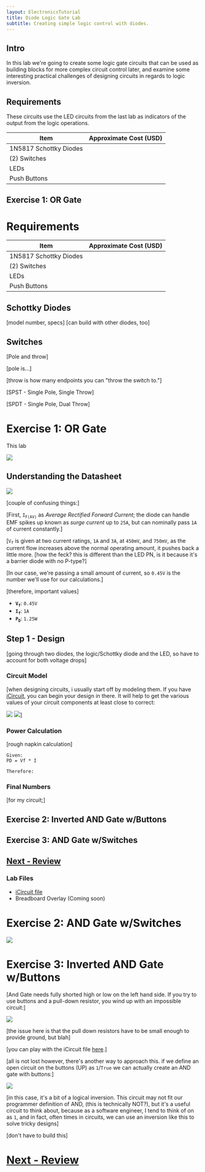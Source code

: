 ```yaml
---
layout: ElectronicsTutorial
title: Diode Logic Gate Lab
subtitle: Creating simple logic control with diodes.
---
```


## Intro

In this lab we're going to create some logic gate circuits that can be used as building blocks for more complex circuit control later, and examine some interesting practical challenges of designing circuits in regards to logic inversion.

## Requirements
These circuits use the LED circuits from the last lab as indicators of the output from the logic operations.

| Item | Approximate Cost (USD) |
| --- | --- |
| 1N5817 Schottky Diodes |
| (2) Switches |
| LEDs | |
| Push Buttons | |

## Exercise 1: OR Gate
# Requirements

| Item                                     | Approximate Cost (USD) |
| ---------------------------------------- | ---------------------- |
| 1N5817 Schottky Diodes                    |
| (2) Switches                             |
| LEDs  ||
| Push Buttons   ||

## Schottky Diodes

[model number, specs]
[can build with other diodes, too]

## Switches

[Pole and throw]

[pole is...]

[throw is how many endpoints you can "throw the switch to."]

[SPST - Single Pole, Single Throw]

[SPDT - Single Pole, Dual Throw]

# Exercise 1: OR Gate

This lab

![](../Support_Files/Lab_Circuit_Logical_OR_Gate.svg)


## Understanding the Datasheet

![](../Support_Files/SS_Schottky_Diode_Datasheet.png)

[couple of confusing things:]

[First, `I`<sub>`F(AV)`</sub> as _Average Rectified Forward Current_; the diode can handle EMF spikes up known as _surge current_ up to `25A`, but can nominally pass `1A` of current constantly.]

[`V`<sub>`f`</sub> is given at two current ratings, `1A` and `3A`, at `450mV`, and `750mV`, as the current flow increases above the normal operating amount, it pushes back a little more. [how the feck? this is different than the LED PN, is it because it's a barrier diode with no P-type?]

[In our case, we're passing a small amount of current, so `0.45V` is the number we'll use for our calculations.]

[therefore, important values]

* **`V`<sub>`f`</sub>**: `0.45V`
* **`I`<sub>`f`</sub>**: `1A`
* **`P`<sub>`D`</sub>**: `1.25W`


## Step 1 - Design

[going through two diodes, the logic/Schottky diode and the LED, so have to account for both voltage drops]

### Circuit Model

[when designing circuits, i usually start off by modeling them. 
If you have [iCircuit](http://icircuitapp.com), you can begin your design in there. It will help to get the various values of your circuit components at least close to correct:

![](../Support_Files/SS_ICircuit_Single_LED_Lab.png)
![](../Support_Files/SS_iCircuit_OR_Lab.png)]

### Power Calculation

[rough napkin calculation]

```
Given:
PD = Vf * I

Therefore:

```

### Final Numbers

[for my circuit;]

## Exercise 2: Inverted AND Gate w/Buttons

## Exercise 3: AND Gate w/Switches

## [Next - Review](../Review)
### Lab Files

* [iCircuit file](../Support_Files/LAB_OR_Gate.icircuit)
* Breadboard Overlay (Coming soon)


# Exercise 2: AND Gate w/Switches

![](../Support_Files/Lab_Circuit_Logical_AND_Gate.svg)

# Exercise 3: Inverted AND Gate w/Buttons

[And Gate needs fully shorted high or low on the left hand side. If you try to use buttons and a pull-down resistor, you wind up with an impossible circuit:]

![](../Support_Files/SS_iCircuit_Impossible_AND_Gate.png)

[the issue here is that the pull down resistors have to be small enough to provide ground, but blah]

[you can play with the iCircuit file [here](../Support_Files/Logical_AND_Gate_w_Buttons.icircuit).]

[all is not lost however, there's another way to approach this. if we define an open circuit on the buttons (UP) as `1`/`True` we can actually create an AND gate with buttons:]

![](../Support_Files/Lab_Circuit_Logical_AND_Gate_Inverted.svg)

[in this case, it's a bit of a logical inversion. This circuit may not fit our programmer definition of AND, (this is technically NOT?), but it's a useful circuit to think about, because as a software engineer, I tend to think of on as `1`, and in fact, often times in circuits, we can use an inversion like this to solve tricky designs]

[don't have to build this]


# [Next - Review](../Review)
